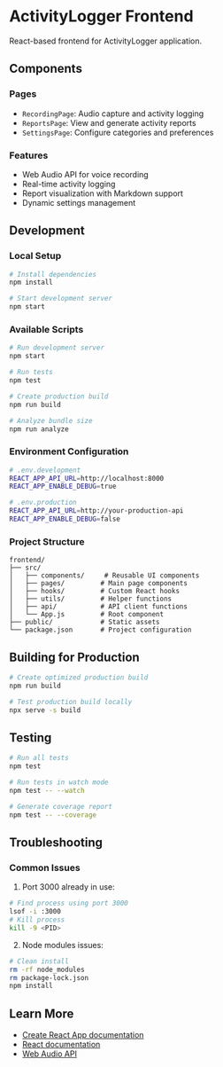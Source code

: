 # ActivityLogger Frontend

React-based frontend for ActivityLogger application.

## Components

### Pages
- `RecordingPage`: Audio capture and activity logging
- `ReportsPage`: View and generate activity reports
- `SettingsPage`: Configure categories and preferences

### Features
- Web Audio API for voice recording
- Real-time activity logging
- Report visualization with Markdown support
- Dynamic settings management

## Development

### Local Setup
```bash
# Install dependencies
npm install

# Start development server
npm start
```

### Available Scripts
```bash
# Run development server
npm start

# Run tests
npm test

# Create production build
npm run build

# Analyze bundle size
npm run analyze
```

### Environment Configuration
```bash
# .env.development
REACT_APP_API_URL=http://localhost:8000
REACT_APP_ENABLE_DEBUG=true

# .env.production
REACT_APP_API_URL=http://your-production-api
REACT_APP_ENABLE_DEBUG=false
```

### Project Structure
```
frontend/
├── src/
│   ├── components/     # Reusable UI components
│   ├── pages/         # Main page components
│   ├── hooks/         # Custom React hooks
│   ├── utils/         # Helper functions
│   ├── api/           # API client functions
│   └── App.js         # Root component
├── public/            # Static assets
└── package.json       # Project configuration
```

## Building for Production

```bash
# Create optimized production build
npm run build

# Test production build locally
npx serve -s build
```

## Testing

```bash
# Run all tests
npm test

# Run tests in watch mode
npm test -- --watch

# Generate coverage report
npm test -- --coverage
```

## Troubleshooting

### Common Issues
1. Port 3000 already in use:
```bash
# Find process using port 3000
lsof -i :3000
# Kill process
kill -9 <PID>
```

2. Node modules issues:
```bash
# Clean install
rm -rf node_modules
rm package-lock.json
npm install
```

## Learn More

- [Create React App documentation](https://facebook.github.io/create-react-app/docs/getting-started)
- [React documentation](https://reactjs.org/)
- [Web Audio API](https://developer.mozilla.org/en-US/docs/Web/API/Web_Audio_API)